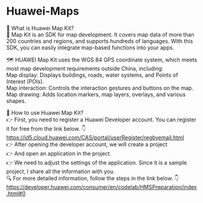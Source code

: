 # Huawei-Maps
📌 What is Huawei Map Kit? <br>
:red_circle: Map Kit is an SDK for map development. It covers map data of more than 200 countries and regions, and supports hundreds of languages. With this SDK, you can easily integrate map-based functions into your apps. 

🗺 HUAWEI Map Kit uses the WGS 84 GPS coordinate system, which meets most map development requirements outside China, including: <br>
Map display: Displays buildings, roads, water systems, and Points of Interest (POIs). <br> 
Map interaction: Controls the interaction gestures and buttons on the map. <br>
Map drawing: Adds location markers, map layers, overlays, and various shapes. <br>

📌 How to use Huawei Map Kit? <br>
👉 First, you need to register a Huawei Developer account. You can register it for free from the link below. 👇 <br>
https://id5.cloud.huawei.com/CAS/portal/userRegister/regbyemail.html <br>
👉 After opening the developer account, we will create a project <br>
👉 And open an application in the project. <br>
👉 We need to adjust the settings of the application. Since it is a sample project, I share all the information with you. <br>
:mag: For more detailed information, follow the steps in the link below. :point_down: <br>
https://developer.huawei.com/consumer/en/codelab/HMSPreparation/index.html#0 
